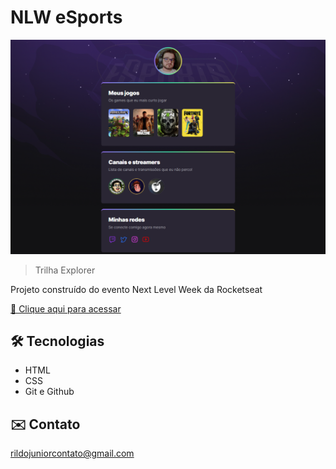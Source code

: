 # NLW eSports

![preview](./.github/preview.png)

> Trilha Explorer

Projeto construído do evento Next Level Week da Rocketseat

[🔗 Clique aqui para acessar](https://rildojunior.github.io/nlw_eSports_Explorer/)

## 🛠️ Tecnologias

- HTML
- CSS
- Git e Github

## ✉️ Contato

rildojuniorcontato@gmail.com
